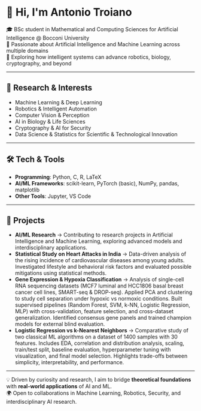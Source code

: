# 👋 Hi, I'm Antonio Troiano

🎓 BSc student in Mathematical and Computing Sciences for Artificial Intelligence @ Bocconi University  
🔬 Passionate about Artificial Intelligence and Machine Learning across multiple domains  
🌟 Exploring how intelligent systems can advance robotics, biology, cryptography, and beyond  

---

## 🔭 Research & Interests
- Machine Learning & Deep Learning  
- Robotics & Intelligent Automation  
- Computer Vision & Perception  
- AI in Biology & Life Sciences  
- Cryptography & AI for Security  
- Data Science & Statistics for Scientific & Technological Innovation  

---

## 🛠 Tech & Tools
- **Programming**: Python, C, R, LaTeX  
- **AI/ML Frameworks**: scikit-learn, PyTorch (basic), NumPy, pandas, matplotlib  
- **Other Tools**: Jupyter, VS Code

---

## 🚀 Projects
- **AI/ML Research** → Contributing to research projects in Artificial Intelligence and Machine Learning, exploring advanced models and interdisciplinary applications.  
- **Statistical Study on Heart Attacks in India** → Data-driven analysis of the rising incidence of cardiovascular diseases among young adults. Investigated lifestyle and behavioral risk factors and evaluated possible mitigations using statistical methods.  
- **Gene Expression & Hypoxia Classification** → Analysis of single-cell RNA sequencing datasets (MCF7 luminal and HCC1806 basal breast cancer cell lines, SMART-seq & DROP-seq). Applied PCA and clustering to study cell separation under hypoxic vs normoxic conditions. Built supervised pipelines (Random Forest, SVM, k-NN, Logistic Regression, MLP) with cross-validation, feature selection, and cross-dataset generalization. Identified consensus gene panels and trained champion models for external blind evaluation.  
- **Logistic Regression vs k-Nearest Neighbors** → Comparative study of two classical ML algorithms on a dataset of 1400 samples with 30 features. Includes EDA, correlation and distribution analysis, scaling, train/test split, baseline evaluation, hyperparameter tuning with visualization, and final model selection. Highlights trade-offs between simplicity, interpretability, and performance.  

---

💡 Driven by curiosity and research, I aim to bridge **theoretical foundations** with **real-world applications** of AI and ML.  
🌍 Open to collaborations in Machine Learning, Robotics, Security, and interdisciplinary AI research.  

 

